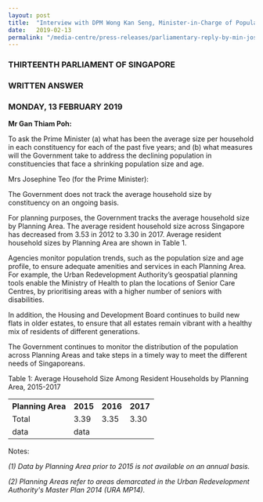 ```yaml
---
layout: post
title:  "Interview with DPM Wong Kan Seng, Minister-in-Charge of Population issues"
date:   2019-02-13
permalink: "/media-centre/press-releases/parliamentary-reply-by-min-josephine-teo-on-measures-to-address-constituencies-with-declining-population-size-and-age"
---
```


### THIRTEENTH PARLIAMENT OF SINGAPORE
### WRITTEN ANSWER
### MONDAY, 13 FEBRUARY 2019

**Mr Gan Thiam Poh:**

To ask the Prime Minister (a) what has been the average size per household in each constituency for each of the past five years; and (b) what measures will the Government take to address the declining population in constituencies that face a shrinking population size and age.

Mrs Josephine Teo (for the Prime Minister):

The Government does not track the average household size by constituency on an ongoing basis.

For planning purposes, the Government tracks the average household size by Planning Area. The average resident household size across Singapore has decreased from 3.53 in 2012 to 3.30 in 2017. Average resident household sizes by Planning Area are shown in Table 1.

Agencies monitor population trends, such as the population size and age profile, to ensure adequate amenities and services in each Planning Area. For example, the Urban Redevelopment Authority’s geospatial planning tools enable the Ministry of Health to plan the locations of Senior Care Centres, by prioritising areas with a higher number of seniors with disabilities.

In addition, the Housing and Development Board continues to build new flats in older estates, to ensure that all estates remain vibrant with a healthy mix of residents of different generations.

The Government continues to monitor the distribution of the population across Planning Areas and take steps in a timely way to meet the different needs of Singaporeans.

Table 1: Average Household Size Among Resident Households by Planning Area, 2015-2017

<table class="table-h">  <tr>    <th>Planning Area</th>    <th>2015</th> <th>2016</th> <th>2017</th>  </tr>  <tr>    <td>Total</td>    <td>3.39</td> <td>3.35</td> <td>3.30</td>  </tr>  <tr>    <td>data</td>    <td>data</td>  </tr></table>


 

Notes:

_(1) Data by Planning Area prior to 2015 is not available on an annual basis._

_(2) Planning Areas refer to areas demarcated in the Urban Redevelopment Authority's Master Plan 2014 (URA MP14)._
